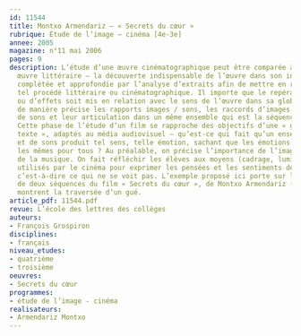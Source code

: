 ```yaml
---
id: 11544
title: Montxo Armendariz – « Secrets du cœur » 
rubrique: Étude de l’image – cinéma [4e-3e]
annee: 2005
magazine: n°11 mai 2006
pages: 9
description: L’étude d’une œuvre cinématographique peut être comparée à celle d’une
  œuvre littéraire – la découverte indispensable de l’œuvre dans son intégralité est
  complétée et approfondie par l’analyse d’extraits afin de mettre en relief tel ou
  tel procédé littéraire ou cinématographique. Il importe que le repérage de procédés
  ou d’effets soit mis en relation avec le sens de l’œuvre dans sa globalité. On observe
  de manière précise les rapports images / sons, les raccords d’images et les raccords
  de sons et leur articulation dans un même ensemble qui est la séquence d’un film.
  Cette phase de l’étude d’un film se rapproche des objectifs d’une « grammaire du
  texte », adaptés au média audiovisuel – qu’est-ce qui fait qu’un ensemble d’images
  et de sons produit tel sens, telle émotion, sachant que les émotions ne sont pas
  les mêmes pour tous ? Au préalable, on précise l’importance de l’image, du son et
  de la musique. On fait réfléchir les élèves aux moyens (cadrage, lumière, son…)
  utilisés par le cinéma pour exprimer les pensées et les sentiments des personnages,
  c’est-à-dire ce qui ne se voit pas. L’exemple proposé ici porte sur l’analyse comparée
  de deux séquences du film « Secrets du cœur », de Montxo Armendariz (1997), qui
  montrent la traversée d’un gué.
article_pdf: 11544.pdf
revue: L’école des lettres des collèges
auteurs:
- François Grospiron
disciplines:
- français
niveau_etudes:
- quatrième
- troisième
oeuvres:
- Secrets du cœur
programmes:
- étude de l’image - cinéma
realisateurs:
- Armendariz Montxo
---
```

